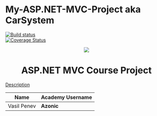 # My-ASP.NET-MVC-Project aka CarSystem

[![Build status](https://ci.appveyor.com/api/projects/status/g84rboes8vytvasf?svg=true)](https://ci.appveyor.com/project/Azonic89/my-asp-net-mvc-project)  
[![Coverage Status](https://coveralls.io/repos/github/Azonic89/My-ASP.NET-MVC-Project/badge.svg?branch=master)](https://coveralls.io/github/Azonic89/My-ASP.NET-MVC-Project?branch=master)

<p align="center">
<a href="http://academy.telerik.com/">
<img src="https://camo.githubusercontent.com/08ecbe7b67d65cc7c6990787e2836b27b4296f2d/68747470733a2f2f7261772e6769746875622e636f6d2f666c65787472792f54656c6572696b2d41636164656d792f6d61737465722f50726f6772616d6d696e6725323077697468253230432532332f436f6465732f4f746865722f54656c6572696b2e706e67"/>
</a>


<h1 align="center">ASP.NET MVC Course Project</h1>

[Description](https://github.com/TelerikAcademy/ASP.NET-MVC/tree/master/resources/Final%20Project/2017/README.md)

| Name              | Academy Username  |
|-------------------|-------------------|
|Vasil Penev        |__Azonic__         |
